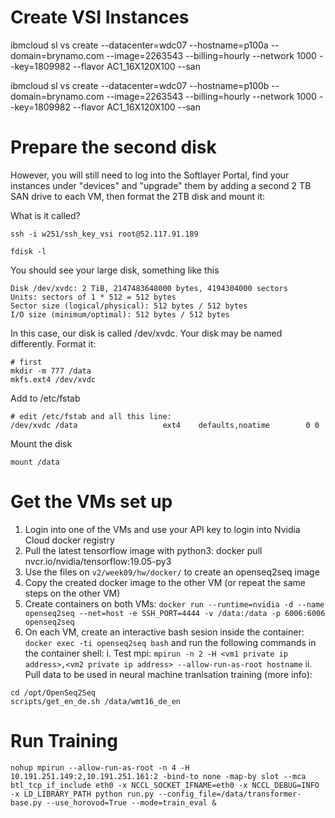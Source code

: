 # Create VSI Instances
ibmcloud sl vs create --datacenter=wdc07 --hostname=p100a --domain=brynamo.com --image=2263543 --billing=hourly  --network 1000 --key=1809982 --flavor AC1_16X120X100 --san

ibmcloud sl vs create --datacenter=wdc07 --hostname=p100b --domain=brynamo.com --image=2263543 --billing=hourly  --network 1000 --key=1809982 --flavor AC1_16X120X100 --san

# Prepare the second disk
However, you will still need to log into the Softlayer Portal, find your instances under "devices" and "upgrade" them by adding a second 2 TB SAN drive to each VM, then format the 2TB disk and mount it:

What is it called?
```
ssh -i w251/ssh_key_vsi root@52.117.91.189
```


```
fdisk -l
```

You should see your large disk, something like this
```
Disk /dev/xvdc: 2 TiB, 2147483648000 bytes, 4194304000 sectors
Units: sectors of 1 * 512 = 512 bytes
Sector size (logical/physical): 512 bytes / 512 bytes
I/O size (minimum/optimal): 512 bytes / 512 bytes
```
In this case, our disk is called /dev/xvdc. Your disk may be named differently. Format it:
```
# first
mkdir -m 777 /data
mkfs.ext4 /dev/xvdc
```

Add to /etc/fstab
```
# edit /etc/fstab and all this line:
/dev/xvdc /data                   ext4    defaults,noatime        0 0
```
Mount the disk
```
mount /data
```
# Get the VMs set up
1. Login into one of the VMs and use your API key to login into Nvidia Cloud docker registry
2. Pull the latest tensorflow image with python3: docker pull nvcr.io/nvidia/tensorflow:19.05-py3
3. Use the files on `v2/week09/hw/docker/` to create an openseq2seq image
4. Copy the created docker image to the other VM (or repeat the same steps on the other VM)
5. Create containers on both VMs: `docker run --runtime=nvidia -d --name openseq2seq --net=host -e SSH_PORT=4444 -v /data:/data -p 6006:6006 openseq2seq`
6. On each VM, create an interactive bash sesion inside the container: `docker exec -ti openseq2seq bash` and run the following commands in the container shell:
  i. Test mpi: `mpirun -n 2 -H <vm1 private ip address>,<vm2 private ip address> --allow-run-as-root hostname`
  ii. Pull data to be used in neural machine tranlsation training (more info):
  ```
  cd /opt/OpenSeq2Seq
  scripts/get_en_de.sh /data/wmt16_de_en
  ```


# Run Training

```
nohup mpirun --allow-run-as-root -n 4 -H 10.191.251.149:2,10.191.251.161:2 -bind-to none -map-by slot --mca btl_tcp_if_include eth0 -x NCCL_SOCKET_IFNAME=eth0 -x NCCL_DEBUG=INFO -x LD_LIBRARY_PATH python run.py --config_file=/data/transformer-base.py --use_horovod=True --mode=train_eval &
```
